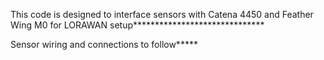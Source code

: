 

This code is designed to interface sensors with Catena 4450 and Feather Wing M0 for LORAWAN setup******************************

Sensor wiring and connections to follow*****
